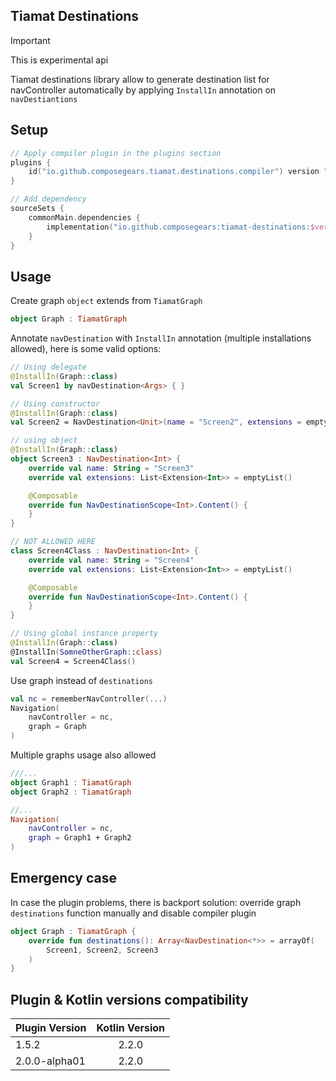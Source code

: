 Tiamat Destinations
-------------------

> [!IMPORTANT]
> This is experimental api

Tiamat destinations library allow to generate destination list for navController automatically
by applying `InstallIn` annotation on `navDestiantions`

## Setup

```kotlin
// Apply compiler plugin in the plugins section
plugins {
    id("io.github.composegears.tiamat.destinations.compiler") version "$version"
}

```

```kotlin
// Add dependency
sourceSets {
    commonMain.dependencies {
        implementation("io.github.composegears:tiamat-destinations:$version")
    }
}

```

## Usage

Create graph `object` extends from `TiamatGraph`

```kotlin
object Graph : TiamatGraph
```

Annotate `navDestination` with `InstallIn` annotation (multiple installations allowed), here is some valid options:

```kotlin
// Using delegate
@InstallIn(Graph::class)
val Screen1 by navDestination<Args> { }

// Using constructor
@InstallIn(Graph::class)
val Screen2 = NavDestination<Unit>(name = "Screen2", extensions = emptyList()) {}

// using object
@InstallIn(Graph::class)
object Screen3 : NavDestination<Int> {
    override val name: String = "Screen3"
    override val extensions: List<Extension<Int>> = emptyList()

    @Composable
    override fun NavDestinationScope<Int>.Content() {
    }
}

// NOT ALLOWED HERE
class Screen4Class : NavDestination<Int> {
    override val name: String = "Screen4"
    override val extensions: List<Extension<Int>> = emptyList()

    @Composable
    override fun NavDestinationScope<Int>.Content() {
    }
}

// Using global instance property
@InstallIn(Graph::class)
@InstallIn(SomneOtherGraph::class)
val Screen4 = Screen4Class()
```

Use graph instead of `destinations`

```kotlin
val nc = rememberNavController(...)
Navigation(
    navController = nc,
    graph = Graph
)
```

Multiple graphs usage also allowed

```kotlin
///...
object Graph1 : TiamatGraph
object Graph2 : TiamatGraph

//...
Navigation(
    navController = nc,
    graph = Graph1 + Graph2
)
```

## Emergency case

In case the plugin problems, there is backport solution: override graph `destinations` function manually and disable
compiler plugin

```kotlin
object Graph : TiamatGraph {
    override fun destinations(): Array<NavDestination<*>> = arrayOf(
        Screen1, Screen2, Screen3
    )
}
```

## Plugin & Kotlin versions compatibility

| Plugin Version | Kotlin Version |
|----------------|:--------------:|
| 1.5.2          |     2.2.0      |
| 2.0.0-alpha01  |     2.2.0      |
